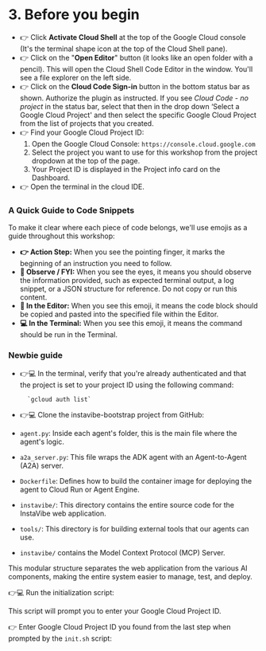 # 3. Before you begin
- 👉 Click **Activate Cloud Shell** at the top of the Google Cloud console (It's the terminal shape icon at the top of the Cloud Shell pane).
- 👉 Click on the "**Open Editor**" button (it looks like an open folder with a pencil). This will open the Cloud Shell Code Editor in the window. You'll see a file explorer on the left side.
- 👉 Click on the **Cloud Code Sign-in** button in the bottom status bar as shown. Authorize the plugin as instructed. If you see *Cloud Code - no project* in the status bar, select that then in the drop down ‘Select a Google Cloud Project' and then select the specific Google Cloud Project from the list of projects that you created.
- 👉 Find your Google Cloud Project ID:
  1. Open the Google Cloud Console: `https://console.cloud.google.com`
  2. Select the project you want to use for this workshop from the project dropdown at the top of the page.
  3. Your Project ID is displayed in the Project info card on the Dashboard.
- 👉 Open the terminal in the cloud IDE.

### A Quick Guide to Code Snippets
To make it clear where each piece of code belongs, we'll use emojis as a guide throughout this workshop:

- **👉 Action Step:** When you see the pointing finger, it marks the beginning of an instruction you need to follow.
- **👀 Observe / FYI:** When you see the eyes, it means you should observe the information provided, such as expected terminal output, a log snippet, or a JSON structure for reference. Do not copy or run this content.
- **📝 In the Editor:** When you see this emoji, it means the code block should be copied and pasted into the specified file within the Editor.
- **💻 In the Terminal:** When you see this emoji, it means the command should be run in the Terminal.

### Newbie guide
- 👉💻 In the terminal, verify that you're already authenticated and that the project is set to your project ID using the following command:

        `gcloud auth list`

- 👉💻 Clone the instavibe-bootstrap project from GitHub:

- `agent.py`: Inside each agent's folder, this is the main file where the agent's logic.
- `a2a_server.py`: This file wraps the ADK agent with an Agent-to-Agent (A2A) server.
- `Dockerfile`: Defines how to build the container image for deploying the agent to Cloud Run or Agent Engine.
- `instavibe/`: This directory contains the entire source code for the InstaVibe web application.
- `tools/`: This directory is for building external tools that our agents can use.
- `instavibe/` contains the Model Context Protocol (MCP) Server.

This modular structure separates the web application from the various AI components, making the entire system easier to manage, test, and deploy.

👉💻 Run the initialization script:

This script will prompt you to enter your Google Cloud Project ID.

👉 Enter Google Cloud Project ID you found from the last step when prompted by the `init.sh` script: